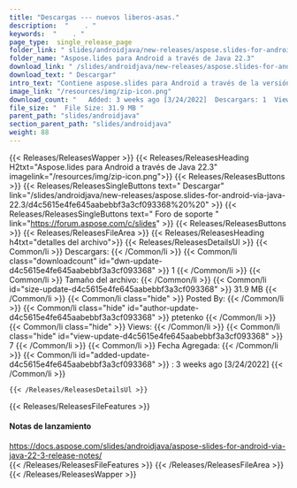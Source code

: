 ```yaml
---
title: "Descargas --- nuevos liberos-asas." 
description:  "    . " 
keywords:  "    . " 
page_type:  single_release_page
folder_link: " slides/androidjava/new-releases/aspose.slides-for-android-via-java-22.3/"
folder_name: "Aspose.lides para Android a través de Java 22.3"
download_link: " /slides/androidjava/new-releases/aspose.slides-for-android-via-java-22.3/d4c5615e4fe645aabebbf3a3cf093368"
download_text: " Descargar"
intro_text: "Contiene aspose.slides para Android a través de la versión Java 22.3."
image_link: "/resources/img/zip-icon.png"
download_count: "   Added: 3 weeks ago [3/24/2022]  Descargars: 1  Views: 6"
file_size: "  File Size: 31.9 MB "
parent_path: "slides/androidjava"
section_parent_path: "slides/androidjava"
weight: 88
---
```


{{< Releases/ReleasesWapper >}}
  {{< Releases/ReleasesHeading H2txt="Aspose.lides para Android a través de Java 22.3" imagelink="/resources/img/zip-icon.png">}}
  {{< Releases/ReleasesButtons >}}
    {{< Releases/ReleasesSingleButtons text=" Descargar" link="/slides/androidjava/new-releases/aspose.slides-for-android-via-java-22.3/d4c5615e4fe645aabebbf3a3cf093368%20%20" >}}
    {{< Releases/ReleasesSingleButtons text=" Foro de soporte " link="https://forum.aspose.com/c/slides" >}}
  {{< Releases/ReleasesButtons >}}
  {{< Releases/ReleasesFileArea >}}
    {{< Releases/ReleasesHeading h4txt="detalles del archivo">}}
    {{< Releases/ReleasesDetailsUl >}}
            {{< Common/li  >}} Descargars: {{< /Common/li >}} 
      {{< Common/li class="downloadcount" id="dwn-update-d4c5615e4fe645aabebbf3a3cf093368" >}} 1 {{< /Common/li >}} 
      {{< Common/li  >}} Tamaño del archivo: {{< /Common/li >}} 
      {{< Common/li id="size-update-d4c5615e4fe645aabebbf3a3cf093368" >}} 31.9 MB {{< /Common/li >}} 
      {{< Common/li  class="hide" >}} Posted By: {{< /Common/li >}} 
      {{< Common/li class="hide" id="author-update-d4c5615e4fe645aabebbf3a3cf093368" >}} ptetenko {{< /Common/li >}} 
      {{< Common/li class="hide"  >}} Views: {{< /Common/li >}} 
      {{< Common/li class="hide" id="view-update-d4c5615e4fe645aabebbf3a3cf093368" >}} 7 {{< /Common/li >}} 
      {{< Common/li  >}} Fecha Agregada: {{< /Common/li >}} 
      {{< Common/li id="added-update-d4c5615e4fe645aabebbf3a3cf093368" >}} : 3 weeks ago [3/24/2022] {{< /Common/li >}} 

    {{< /Releases/ReleasesDetailsUl >}}

  {{< Releases/ReleasesFileFeatures >}}
      <h4>Notas de lanzamiento</h4><div><a href="https://docs.aspose.com/slides/androidjava/aspose-slides-for-android-via-java-22-3-release-notes/">https://docs.aspose.com/slides/androidjava/aspose-slides-for-android-via-java-22-3-release-notes/</a></div>
  {{< /Releases/ReleasesFileFeatures >}}
 {{< /Releases/ReleasesFileArea >}}
{{< /Releases/ReleasesWapper >}}


